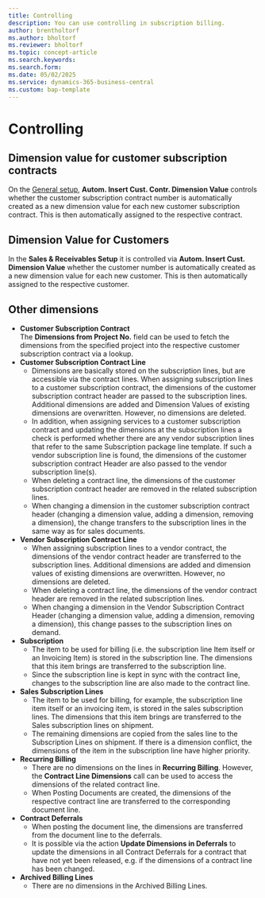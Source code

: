 ```yaml
---
title: Controlling
description: You can use controlling in subscription billing.
author: brentholtorf
ms.author: bholtorf
ms.reviewer: bholtorf
ms.topic: concept-article
ms.search.keywords: 
ms.search.form: 
ms.date: 05/02/2025
ms.service: dynamics-365-business-central
ms.custom: bap-template
---
```


# Controlling

## Dimension value for customer subscription contracts

On the [General setup](setup/general.md), **Autom. Insert Cust. Contr. Dimension Value** controls whether the customer subscription contract number is automatically created as a new dimension value for each new customer subscription contract. This is then automatically assigned to the respective contract.


## Dimension Value for Customers

In the **Sales & Receivables Setup** it is controlled via **Autom. Insert Cust. Dimension Value** whether the customer number is automatically created as a new dimension value for each new customer. This is then automatically assigned to the respective customer.


## Other dimensions
* **Customer Subscription Contract** <br/>
    The **Dimensions from Project No.** field can be used to fetch the dimensions from the specified project into the respective customer subscription contract via a lookup.
* **Customer Subscription Contract Line** <br/>
    * Dimensions are basically stored on the subscription lines, but are accessible via the contract lines. When assigning subscription lines to a customer subscription contract, the dimensions of the customer subscription contract header are passed to the subscription lines. Additional dimensions are added and Dimension Values of existing dimensions are overwritten. However, no dimensions are deleted.
    * In addition, when assigning services to a customer subscription contract and updating the dimensions at the subscription lines a check is performed whether there are any vendor subscription lines that refer to the same Subscription package line template. If such a vendor subscription line is found, the dimensions of the customer subscription contract Header are also passed to the vendor subscription line(s).
    * When deleting a contract line, the dimensions of the customer subscription contract header are removed in the related subscription lines.
    * When changing a dimension in the customer subscription contract header (changing a dimension value, adding a dimension, removing a dimension), the change transfers to the subscription lines in the same way as for sales documents.
* **Vendor Subscription Contract Line** <br/>
    * When assigning subscription lines to a vendor contract, the dimensions of the vendor contract header are transferred to the subscription lines. Additional dimensions are added and dimension values of existing dimensions are overwritten. However, no dimensions are deleted.
    * When deleting a contract line, the dimensions of the vendor contract header are removed in the related subscription lines.
    * When changing a dimension in the Vendor Subscription Contract Header (changing a dimension value, adding a dimension, removing a dimension), this change passes to the subscription lines on demand.
* **Subscription** <br/>
    * The item to be used for billing (i.e. the subscription line Item itself or an Invoicing Item) is stored in the subscription line. The dimensions that this item brings are transferred to the subscription line.
    * Since the subscription line is kept in sync with the contract line, changes to the subscription line are also made to the contract line.
* **Sales Subscription Lines** <br/>
    * The item to be used for billing, for example, the subscription line item itself or an invoicing item, is stored in the sales subscription lines. The dimensions that this item brings are transferred to the Sales subscription lines on shipment.
    * The remaining dimensions are copied from the sales line to the Subscription Lines on shipment. If there is a dimension conflict, the dimensions of the item in the subscription line have higher priority.
* **Recurring Billing** <br/>
    * There are no dimensions on the lines in **Recurring Billing**. However, the **Contract Line Dimensions** call can be used to access the dimensions of the related contract line.
    * When Posting Documents are created, the dimensions of the respective contract line are transferred to the corresponding document line.
* **Contract Deferrals** <br/>
    * When posting the document line, the dimensions are transferred from the document line to the deferrals.
    * It is possible via the action **Update Dimensions in Deferrals** to update the dimensions in all Contract Deferrals for a contract that have not yet been released, e.g. if the dimensions of a contract line has been changed.
* **Archived Billing Lines** <br/>
    * There are no dimensions in the Archived Billing Lines.
